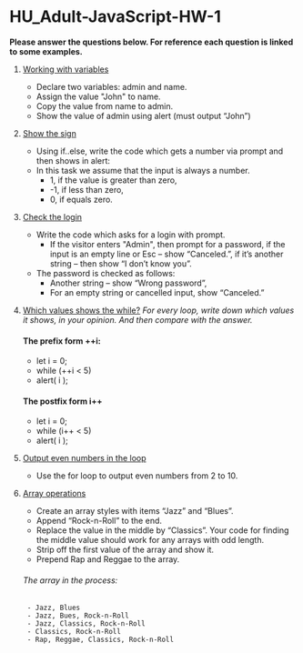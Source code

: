 # HU_Adult-JavaScript-HW-1
**__Please answer the questions below. For reference each question is linked to some examples.__**

1. [Working with variables](https://github.com/Jay4stem/HU_Adult-JavaScript-Examples/blob/master/Examples1.md#working-with-variables)
    - Declare two variables: admin and name.
    - Assign the value "John" to name.
    - Copy the value from name to admin.
    - Show the value of admin using alert (must output “John”)
    
2. [Show the sign](https://github.com/Jay4stem/HU_Adult-JavaScript-Examples/blob/master/Examples1.md#show-the-sign)
    - Using if..else, write the code which gets a number via prompt and then shows in alert:
    - In this task we assume that the input is always a number.
        - 1, if the value is greater than zero,
        - -1, if less than zero,
        - 0, if equals zero.
    
3. [Check the login](https://github.com/Jay4stem/HU_Adult-JavaScript-Examples/blob/master/Examples1.md#check-the-login)
    - Write the code which asks for a login with prompt.
        - If the visitor enters "Admin", then prompt for a password, if the input is an empty line or Esc – show “Canceled.”, if it’s another string – then show “I don’t know you”.
    - The password is checked as follows:
        - Another string – show “Wrong password”,
        - For an empty string or cancelled input, show “Canceled.”
    
3. [Which values shows the while?](https://github.com/Jay4stem/HU_Adult-JavaScript-Examples/blob/master/Examples1.md#while-value)
   *For every loop, write down which values it shows, in your opinion. And then compare with the answer.*
    #### The prefix form ++i:
    - let i = 0;
    - while (++i < 5) 
    - alert( i );

    #### The postfix form i++
    - let i = 0;
    - while (i++ < 5) 
    - alert( i );
    
4. [Output even numbers in the loop](https://github.com/Jay4stem/HU_Adult-JavaScript-Examples/blob/master/Examples1.md#even-numbers)
    - Use the for loop to output even numbers from 2 to 10.
    
5. [Array operations](https://github.com/Jay4stem/HU_Adult-JavaScript-Examples/blob/master/Examples1.md#array-operations)
    
    - Create an array styles with items “Jazz” and “Blues”.
    - Append “Rock-n-Roll” to the end.
    - Replace the value in the middle by “Classics”. Your code for finding the middle value should work for any arrays with odd length.
    - Strip off the first value of the array and show it.
    - Prepend Rap and Reggae to the array.

    ###### The array in the process:
        - Jazz, Blues
        - Jazz, Bues, Rock-n-Roll
        - Jazz, Classics, Rock-n-Roll
        - Classics, Rock-n-Roll
        - Rap, Reggae, Classics, Rock-n-Roll

        
 






    
    
    


